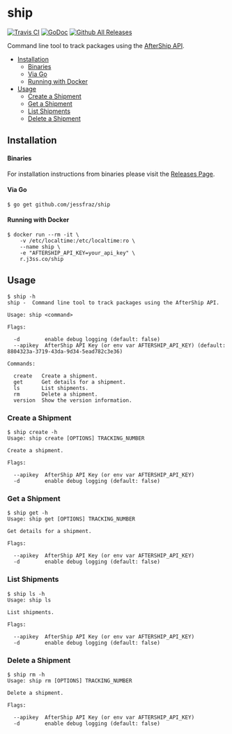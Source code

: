 # ship

[![Travis CI](https://img.shields.io/travis/jessfraz/ship.svg?style=for-the-badge)](https://travis-ci.org/jessfraz/ship)
[![GoDoc](https://img.shields.io/badge/godoc-reference-5272B4.svg?style=for-the-badge)](https://godoc.org/github.com/jessfraz/ship)
[![Github All Releases](https://img.shields.io/github/downloads/jessfraz/ship/total.svg?style=for-the-badge)](https://github.com/jessfraz/ship/releases)

Command line tool to track packages using the [AfterShip API](https://docs.aftership.com/api/4/overview).

- [Installation](#installation)
    + [Binaries](#binaries)
    + [Via Go](#via-go)
    + [Running with Docker](#running-with-docker)
- [Usage](#usage)
  * [Create a Shipment](#create-a-shipment)
  * [Get a Shipment](#get-a-shipment)
  * [List Shipments](#list-shipments)
  * [Delete a Shipment](#delete-a-shipment)

## Installation

#### Binaries

For installation instructions from binaries please visit the [Releases Page](https://github.com/jessfraz/ship/releases).

#### Via Go

```console
$ go get github.com/jessfraz/ship
```

#### Running with Docker

```console
$ docker run --rm -it \
    -v /etc/localtime:/etc/localtime:ro \
    --name ship \
    -e "AFTERSHIP_API_KEY=your_api_key" \
    r.j3ss.co/ship
```

## Usage

```console
$ ship -h
ship -  Command line tool to track packages using the AfterShip API.

Usage: ship <command>

Flags:

  -d        enable debug logging (default: false)
  --apikey  AfterShip API Key (or env var AFTERSHIP_API_KEY) (default: 8804323a-3719-43da-9d34-5ead782c3e36)

Commands:

  create   Create a shipment.
  get      Get details for a shipment.
  ls       List shipments.
  rm       Delete a shipment.
  version  Show the version information.
```

### Create a Shipment

```console
$ ship create -h
Usage: ship create [OPTIONS] TRACKING_NUMBER

Create a shipment.

Flags:

  --apikey  AfterShip API Key (or env var AFTERSHIP_API_KEY)
  -d        enable debug logging (default: false)
```

### Get a Shipment

```console
$ ship get -h
Usage: ship get [OPTIONS] TRACKING_NUMBER

Get details for a shipment.

Flags:

  --apikey  AfterShip API Key (or env var AFTERSHIP_API_KEY)
  -d        enable debug logging (default: false)
```

### List Shipments

```console
$ ship ls -h
Usage: ship ls 

List shipments.

Flags:

  --apikey  AfterShip API Key (or env var AFTERSHIP_API_KEY)
  -d        enable debug logging (default: false)
```

### Delete a Shipment

```console
$ ship rm -h
Usage: ship rm [OPTIONS] TRACKING_NUMBER

Delete a shipment.

Flags:

  --apikey  AfterShip API Key (or env var AFTERSHIP_API_KEY)
  -d        enable debug logging (default: false)
```
